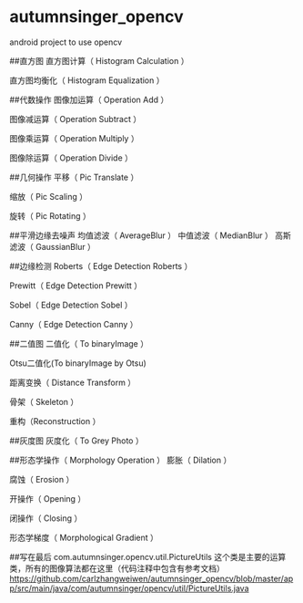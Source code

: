 # autumnsinger_opencv
android project to use opencv


##直方图
直方图计算（ Histogram Calculation ）

直方图均衡化（ Histogram Equalization ）


##代数操作
图像加运算（ Operation Add ）

 图像减运算（ Operation Subtract ）
 
 图像乘运算（ Operation Multiply ）
 
 图像除运算（ Operation Divide ）
 

##几何操作
 平移（ Pic Translate ）
 
 缩放（ Pic Scaling ）
 
 旋转（ Pic Rotating ）
 


##平滑边缘去噪声
 均值滤波（ AverageBlur ）
 中值滤波（ MedianBlur ）
 高斯滤波（ GaussianBlur ）


##边缘检测
 Roberts（ Edge Detection Roberts ）
 
 Prewitt（ Edge Detection Prewitt ）
 
 Sobel（ Edge Detection Sobel ）
 
 Canny（ Edge Detection Canny ）
 


##二值图
 二值化（ To binaryImage ）
 
 Otsu二值化(To binaryImage by Otsu)
 
 距离变换（ Distance Transform ）
 
 骨架（ Skeleton ）
 
 重构（Reconstruction ）


##灰度图
 灰度化（ To Grey Photo ）


##形态学操作（ Morphology Operation ）
 膨胀（ Dilation ）
 
 腐蚀（ Erosion ）
 
 开操作（ Opening ）
 
 闭操作（ Closing ）
 
 形态学梯度（ Morphological Gradient ）
 
 
##写在最后
 com.autumnsinger.opencv.util.PictureUtils 这个类是主要的运算类，所有的图像算法都在这里（代码注释中包含有参考文档）
 https://github.com/carlzhangweiwen/autumnsinger_opencv/blob/master/app/src/main/java/com/autumnsinger/opencv/util/PictureUtils.java
